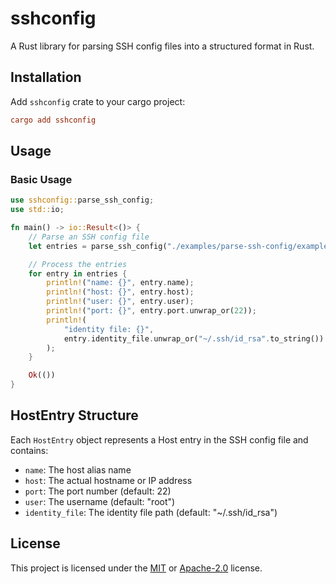 # sshconfig

A Rust library for parsing SSH config files into a structured format in Rust.

## Installation

Add `sshconfig` crate to your cargo project:

```toml
cargo add sshconfig
```

## Usage

### Basic Usage

```rust
use sshconfig::parse_ssh_config;
use std::io;

fn main() -> io::Result<()> {
    // Parse an SSH config file
    let entries = parse_ssh_config("./examples/parse-ssh-config/example_config")?;

    // Process the entries
    for entry in entries {
        println!("name: {}", entry.name);
        println!("host: {}", entry.host);
        println!("user: {}", entry.user);
        println!("port: {}", entry.port.unwrap_or(22));
        println!(
            "identity file: {}",
            entry.identity_file.unwrap_or("~/.ssh/id_rsa".to_string())
        );
    }

    Ok(())
}
```

## HostEntry Structure

Each `HostEntry` object represents a Host entry in the SSH config file and contains:

- `name`: The host alias name
- `host`: The actual hostname or IP address
- `port`: The port number (default: 22)
- `user`: The username (default: "root")
- `identity_file`: The identity file path (default: "~/.ssh/id_rsa")

## License

This project is licensed under the [MIT](./LICENSE-MIT) or [Apache-2.0](./LICENSE-APACHE) license.
